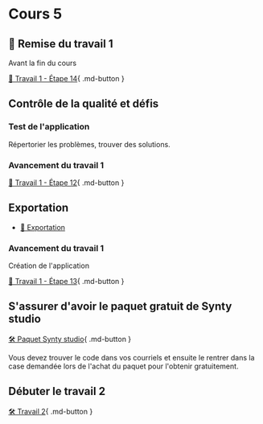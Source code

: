 # Cours 5
## 🚨 Remise du travail 1
Avant la fin du cours

[💼 Travail 1 - Étape 14](https://cmontmorency365-my.sharepoint.com/:f:/g/personal/lora_boisvert_cmontmorency_qc_ca/EqD3pun06hRMg_pJF1EHOx8Bb4YBZCGASLu_OV1PRCOwlg?e=bVj2Nu){ .md-button }    


## Contrôle de la qualité et défis     

### Test de l'application
Répertorier les problèmes, trouver des solutions.

### Avancement du travail 1
[💼 Travail 1 - Étape 12](https://tim-montmorency.com/compendium/582-401-realite-mixte/travaux/travail1.html#12-defi-sera-evalue){ .md-button }     


## Exportation
- [📝 Exportation](./unity/build.md)  

### Avancement du travail 1
Création de l'application    

[💼 Travail 1 - Étape 13](https://tim-montmorency.com/compendium/582-401-realite-mixte/travaux/travail1.html#13-creation-de-lapplication){ .md-button }    



## S'assurer d'avoir le paquet gratuit de Synty studio
[🛠️ Paquet Synty studio](https://assetstore.unity.com/educator-plan-pack1?srsltid=AfmBOoobZmMq_DCimglNLnM-q7gkVvjz6uhdSiFNExs7wygqmvBIEleh){ .md-button } 

Vous devez trouver le code dans vos courriels et ensuite le rentrer dans la case demandée lors de l'achat du paquet pour l'obtenir gratuitement. 


## Débuter le travail 2
[🛠️ Travail 2](./travaux/travail2.md){ .md-button } 

